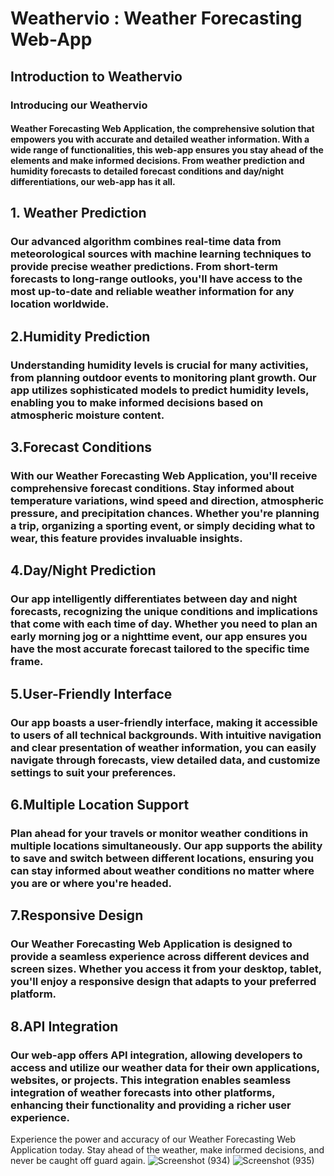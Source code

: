 # Weathervio : Weather Forecasting Web-App
## Introduction to Weathervio
### Introducing our Weathervio 
#### Weather Forecasting Web Application, the comprehensive solution that empowers you with accurate and detailed weather information. With a wide range of functionalities, this web-app ensures you stay ahead of the elements and make informed decisions. From weather prediction and humidity forecasts to detailed forecast conditions and day/night differentiations, our web-app has it all.

## 1. Weather Prediction
### Our advanced algorithm combines real-time data from meteorological sources with machine learning techniques to provide precise weather predictions. From short-term forecasts to long-range outlooks, you'll have access to the most up-to-date and reliable weather information for any location worldwide.

## 2.Humidity Prediction
### Understanding humidity levels is crucial for many activities, from planning outdoor events to monitoring plant growth. Our app utilizes sophisticated models to predict humidity levels, enabling you to make informed decisions based on atmospheric moisture content.

## 3.Forecast Conditions
### With our Weather Forecasting Web Application, you'll receive comprehensive forecast conditions. Stay informed about temperature variations, wind speed and direction, atmospheric pressure, and precipitation chances. Whether you're planning a trip, organizing a sporting event, or simply deciding what to wear, this feature provides invaluable insights.

## 4.Day/Night Prediction
### Our app intelligently differentiates between day and night forecasts, recognizing the unique conditions and implications that come with each time of day. Whether you need to plan an early morning jog or a nighttime event, our app ensures you have the most accurate forecast tailored to the specific time frame.

## 5.User-Friendly Interface
### Our app boasts a user-friendly interface, making it accessible to users of all technical backgrounds. With intuitive navigation and clear presentation of weather information, you can easily navigate through forecasts, view detailed data, and customize settings to suit your preferences.

## 6.Multiple Location Support
### Plan ahead for your travels or monitor weather conditions in multiple locations simultaneously. Our app supports the ability to save and switch between different locations, ensuring you can stay informed about weather conditions no matter where you are or where you're headed.

## 7.Responsive Design
### Our Weather Forecasting Web Application is designed to provide a seamless experience across different devices and screen sizes. Whether you access it from your desktop, tablet, you'll enjoy a responsive design that adapts to your preferred platform.

## 8.API Integration
### Our web-app offers API integration, allowing developers to access and utilize our weather data for their own applications, websites, or projects. This integration enables seamless integration of weather forecasts into other platforms, enhancing their functionality and providing a richer user experience.

Experience the power and accuracy of our Weather Forecasting Web Application today. Stay ahead of the weather, make informed decisions, and never be caught off guard again.
![Screenshot (934)](https://github.com/Venerablevivek/Future.WebNet/assets/81643632/349c742b-9f3e-4a21-9d3c-fc1c7f65c341)
![Screenshot (935)](https://github.com/Venerablevivek/Future.WebNet/assets/81643632/4ca8b383-5a95-4a96-9996-0a093b410498)

